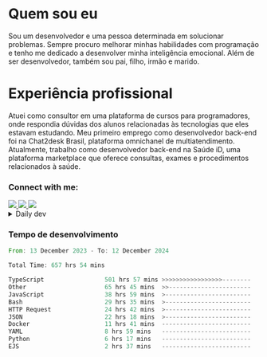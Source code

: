 # Quem sou eu
Sou um desenvolvedor e uma pessoa determinada em solucionar problemas. Sempre procuro melhorar minhas habilidades com programação e tenho me dedicado a desenvolver minha inteligência emocional. Além de ser desenvolvedor, também sou pai, filho, irmão e marido.

# Experiência profissional
Atuei como consultor em uma plataforma de cursos para programadores, onde respondia dúvidas dos alunos relacionadas às tecnologias que eles estavam estudando.
Meu primeiro emprego como desenvolvedor back-end foi na Chat2desk Brasil, plataforma omnichanel de multiatendimento.
Atualmente, trabalho como desenvolvedor back-end na Saúde iD, uma plataforma marketplace que oferece consultas, exames e procedimentos relacionados à saúde.

### Connect with me:
<a href="https://www.linkedin.com/in/theusmoreira" target="_blank" >
<img src="https://img.shields.io/badge/linkedin-%230077B5.svg?&style=for-the-badge&logo=linkedin&logoColor=white ">
</a>
<a href="https://www.instagram.com/matheus.s.moreira/" target="_blank">
<img src="https://img.shields.io/badge/instagram-%23E4405F.svg?&style=for-the-badge&logo=instagram&logoColor=white">
</a>
<a href="mailto:matheussm301@gmail.com"  target="_blank">
<img src="https://img.shields.io/badge/gmail-%23E4405F.svg?&style=for-the-badge&logo=gmail&logoColor=white">
</a>


<details>
  <summary>Daily dev </summary>
<p>
  <a href="https://app.daily.dev/matheussantos"><img src="https://github.com/matheus-santos-moreira/matheus-santos-moreira/blob/master/devcard.svg" width="200" alt="Matheus Santos's Dev Card"/></a>
 </p>
</details>

<h3>Tempo de desenvolvimento</h3>

<!--START_SECTION:waka-->

```rust
From: 13 December 2023 - To: 12 December 2024

Total Time: 657 hrs 54 mins

TypeScript                 501 hrs 57 mins >>>>>>>>>>>>>>>>>--------   69.36 %
Other                      65 hrs 45 mins  >>-----------------------   09.09 %
JavaScript                 38 hrs 59 mins  >------------------------   05.39 %
Bash                       29 hrs 35 mins  >------------------------   04.09 %
HTTP Request               24 hrs 42 mins  >------------------------   03.42 %
JSON                       22 hrs 18 mins  >------------------------   03.08 %
Docker                     11 hrs 41 mins  -------------------------   01.62 %
YAML                       8 hrs 59 mins   -------------------------   01.24 %
Python                     6 hrs 17 mins   -------------------------   00.87 %
EJS                        2 hrs 37 mins   -------------------------   00.36 %
```

<!--END_SECTION:waka-->
